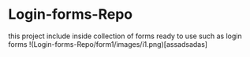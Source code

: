 # Login-forms-Repo
this project include inside collection of forms ready to use such as login forms 
!(Login-forms-Repo/form1/images/i1.png)[assadsadas]
